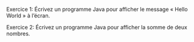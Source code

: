 Exercice 1:
    Écrivez un programme Java pour afficher le message « Hello World » à l’écran.

Exercice 2:
    Écrivez un programme Java pour afficher la somme de deux nombres.

